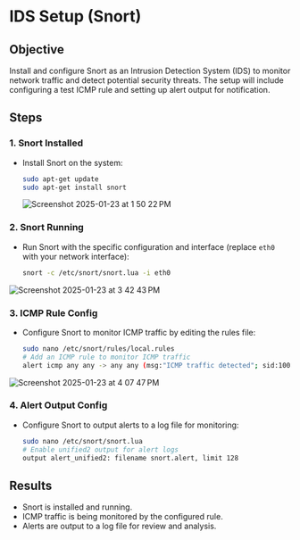 # IDS Setup (Snort)

## Objective
Install and configure Snort as an Intrusion Detection System (IDS) to monitor network traffic and detect potential security threats. The setup will include configuring a test ICMP rule and setting up alert output for notification.

## Steps

### 1. **Snort Installed**
   - Install Snort on the system:
     ```bash
     sudo apt-get update
     sudo apt-get install snort
     ```
     ![Screenshot 2025-01-23 at 1 50 22 PM](https://github.com/user-attachments/assets/48e7e675-4c3f-4489-bdc7-2e955d2ea219)


### 2. **Snort Running**
   - Run Snort with the specific configuration and interface (replace `eth0` with your network interface):
     ```bash
     snort -c /etc/snort/snort.lua -i eth0
     ```
![Screenshot 2025-01-23 at 3 42 43 PM](https://github.com/user-attachments/assets/65653cb9-c1d1-4826-9dc3-9350ec6ea784)



### 3. **ICMP Rule Config**
   - Configure Snort to monitor ICMP traffic by editing the rules file:
     ```bash
     sudo nano /etc/snort/rules/local.rules
     # Add an ICMP rule to monitor ICMP traffic
     alert icmp any any -> any any (msg:"ICMP traffic detected"; sid:1000001;)
     ```
![Screenshot 2025-01-23 at 4 07 47 PM](https://github.com/user-attachments/assets/6f559cd4-f4f9-48c1-b644-e38c38cc91a6)

     

### 4. **Alert Output Config**
   - Configure Snort to output alerts to a log file for monitoring:
     ```bash
     sudo nano /etc/snort/snort.lua
     # Enable unified2 output for alert logs
     output alert_unified2: filename snort.alert, limit 128
     ```


     

## Results
- Snort is installed and running.
- ICMP traffic is being monitored by the configured rule.
- Alerts are output to a log file for review and analysis.
